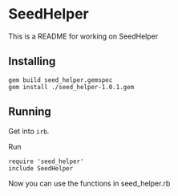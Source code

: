 # SeedHelper

This is a README for working on SeedHelper

## Installing

```
gem build seed_helper.gemspec
gem install ./seed_helper-1.0.1.gem
```

## Running

Get into `irb`.

Run 

```
require 'seed_helper'
include SeedHelper
```

Now you can use the functions in seed_helper.rb